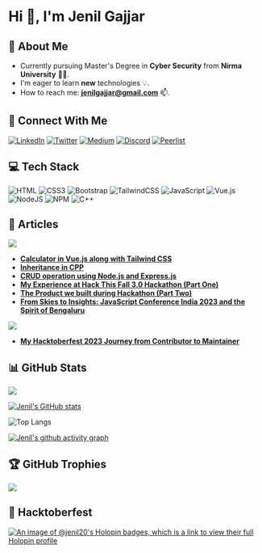 <!-- # Hi 👋, I'm Jenil Gajjar -->

<!-- ![](https://komarev.com/ghpvc/?username=JenilGajjar20) -->
<!-- ![](https://badges.pufler.dev/repos/JenilGajjar20) -->

<!-- - 📫 How to reach me : **jenilgajjar@gmail.com**
- ⚡ Fun fact: **The first computer “bug” was an actual real-life bug** -->
<!--
## 🚀 About Me

- I'm a Frontend Intern at [7Span](https://7span.com/)
- I'm a developer, learner and student.
- I am eager to learn new technologies.
- Currently learning Vue.js and Nuxt.js. -->
<!--
## 🤝 Connect with me:

[![Linkedin](https://img.shields.io/badge/linkedin-0A66C2?style=for-the-badge&logo=linkedin&logoColor=white)](https://www.linkedin.com/in/jenil-gajjar-27934920a/)
[![Twitter](https://img.shields.io/badge/twitter-1DA1F2?style=for-the-badge&logo=twitter&logoColor=white)](https://twitter.com/gajjar_jenil)
[![Instagram](https://img.shields.io/badge/instagram-E1306C?style=for-the-badge&logo=instagram&logoColor=white)](https://www.instagram.com/jenil20gajjar/)
[![Facebook](https://img.shields.io/badge/facebook-4267B2?style=for-the-badge&logo=facebook&logoColor=white)](https://www.facebook.com/jenil.gajjar.7)
[![Whatsapp](https://img.shields.io/badge/whatsapp-25D366?style=for-the-badge&logo=whatsapp&logoColor=white)](https://wa.me/7600697082)
[![Medium](https://img.shields.io/badge/medium-000000?style=for-the-badge&logo=medium&logoColor=white)](https://www.medium.com/@jenilgajjar)

## 🛠 Skills

### Frontend

<div align="center">
<img style="margin: 20px" src="https://profilinator.rishav.dev/skills-assets/html5-original-wordmark.svg" alt="HTML5" height="50" />
<img style="margin: 20px" src="https://profilinator.rishav.dev/skills-assets/css3-original-wordmark.svg" alt="CSS3" height="50" />
<img style="margin: 20px" src="https://profilinator.rishav.dev/skills-assets/javascript-original.svg" alt="JavaScript" height="50" />
<img style="margin: 20px" src="https://profilinator.rishav.dev/skills-assets/jquery.png" alt="jQuery" height="50" />
<img style="margin: 20px" src="https://profilinator.rishav.dev/skills-assets/bootstrap-plain.svg" alt="Bootstrap" height="50" />
<img style="margin: 20px" src="https://profilinator.rishav.dev/skills-assets/react-original-wordmark.svg" alt="React" height="50" />
</div>

### Backend

<div align="center">
<img style="margin: 20px" src="https://profilinator.rishav.dev/skills-assets/django-original.svg" alt="Django" height="50" />
<img style="margin: 20px" src="https://profilinator.rishav.dev/skills-assets/mongodb-original-wordmark.svg" alt="MongoDB" height="50" />
<img style="margin: 20px" src="https://profilinator.rishav.dev/skills-assets/nodejs-original-wordmark.svg" alt="Node.js" height="50" />
<img style="margin: 20px" src="https://profilinator.rishav.dev/skills-assets/python-original.svg" alt="Python" height="50" />
<img style="margin: 20px" src="https://profilinator.rishav.dev/skills-assets/git-scm-icon.svg" alt="Git" height="50" />
<img style="margin: 20px" src="https://profilinator.rishav.dev/skills-assets/xampp.png" alt="XAMPP" height="50" />
<img style="margin: 20px" src="https://profilinator.rishav.dev/skills-assets/mysql-original-wordmark.svg" alt="MySQL" height="50" />
<img style="margin: 20px" src="https://profilinator.rishav.dev/skills-assets/php-original.svg" alt="MySQL" height="50" />
<img style="margin: 20px" src="https://profilinator.rishav.dev/skills-assets/cplusplus-original.svg" alt="MySQL" height="50" />
<img style="margin: 20px" src="https://profilinator.rishav.dev/skills-assets/express-original-wordmark.svg" alt="MySQL" height="50" />
</div>
&nbsp;

![](https://github-readme-stats.vercel.app/api/top-langs?username=JenilGajjar20&show_icons=true&locale=en&layout=compact)
![](https://github-readme-stats.vercel.app/api?username=JenilGajjar20&show_icons=true&locale=en)

 -->

# Hi 👋, I'm Jenil Gajjar

<!-- - ⚡ Fun fact: **The first computer “bug” was an actual real-life bug.** -->

## 💫 About Me

- Currently pursuing Master's Degree in **Cyber Security** from **Nirma University** 👨‍🎓.
- I'm eager to learn **new** technologies 💡.
- How to reach me: **jenilgajjar@gmail.com** 📫.
<!-- - I write articles on [**Medium**](https://medium.com/@jenilgajjar) 📝. -->

## 🤝 Connect With Me

[![LinkedIn](https://img.shields.io/badge/LinkedIn-%230077B5.svg?style=for-the-badge&logo=linkedin&logoColor=white)](https://www.linkedin.com/in/jenil-gajjar-27934920a/)
[![Twitter](https://img.shields.io/badge/Twitter-%231DA1F2.svg?style=for-the-badge&logo=Twitter&logoColor=white)](https://twitter.com/gajjar_jenil)
[![Medium](https://img.shields.io/badge/Medium-12100E?style=for-the-badge&logo=medium&logoColor=white)](https://jenilgajjar.medium.com/)
[![Discord](https://img.shields.io/badge/Discord-%235865F2.svg?style=for-the-badge&logo=discord&logoColor=white)](https://discord.com/channels/@me)
[![Peerlist](https://github-readme-badge.peerlist.io/api/jenilgajjar?style=for-the-badge)](https://peerlist.io/jenilgajjar)

## 💻 Tech Stack

![HTML](https://img.shields.io/badge/html5-%23E34F26.svg?style=for-the-badge&logo=html5&logoColor=white)
![CSS3](https://img.shields.io/badge/css3-%231572B6.svg?style=for-the-badge&logo=css3&logoColor=white)
![Bootstrap](https://img.shields.io/badge/bootstrap-%23563D7C.svg?style=for-the-badge&logo=bootstrap&logoColor=white)
![TailwindCSS](https://img.shields.io/badge/tailwindcss-%2338B2AC.svg?style=for-the-badge&logo=tailwind-css&logoColor=white)
![JavaScript](https://img.shields.io/badge/javascript-%23323330.svg?style=for-the-badge&logo=javascript&logoColor=%23F7DF1E)
![Vue.js](https://img.shields.io/badge/vuejs-%2335495e.svg?style=for-the-badge&logo=vuedotjs&logoColor=%234FC08D)
![NodeJS](https://img.shields.io/badge/node.js-6DA55F?style=for-the-badge&logo=node.js&logoColor=white)
![NPM](https://img.shields.io/badge/NPM-%23000000.svg?style=for-the-badge&logo=npm&logoColor=white)
![C++](https://img.shields.io/badge/c++-%2300599C.svg?style=for-the-badge&logo=c%2B%2B&logoColor=white)

<!-- ![Figma](https://img.shields.io/badge/figma-%23F24E1E.svg?style=for-the-badge&logo=figma&logoColor=white) -->
<!-- ![Express.js](https://img.shields.io/badge/express.js-%23404d59.svg?style=for-the-badge&logo=express&logoColor=%2361DAFB) -->
<!-- ![MongoDB](https://img.shields.io/badge/MongoDB-%234ea94b.svg?style=for-the-badge&logo=mongodb&logoColor=white) -->
<!-- ![React](https://img.shields.io/badge/react-%2320232a.svg?style=for-the-badge&logo=react&logoColor=%2361DAFB) -->
<!-- ![Python](https://img.shields.io/badge/python-3670A0?style=for-the-badge&logo=python&logoColor=ffdd54) -->
<!-- ![C++](https://img.shields.io/badge/c++-%2300599C.svg?style=for-the-badge&logo=c%2B%2B&logoColor=white) -->
<!-- ![PHP](https://img.shields.io/badge/php-%23777BB4.svg?style=for-the-badge&logo=php&logoColor=white) -->
<!-- ![MySQL](https://img.shields.io/badge/mysql-%2300f.svg?style=for-the-badge&logo=mysql&logoColor=white)  -->
<!-- ![Netlify](https://img.shields.io/badge/netlify-%23000000.svg?style=for-the-badge&logo=netlify&logoColor=#00C7B7) -->

## 📝 Articles

[![](https://img.shields.io/badge/Medium%20Articles-6-black?style=for-the-badge)](https://jenilgajjar.medium.com/)

- [**Calculator in Vue.js along with Tailwind CSS**](https://medium.com/7span/calculator-in-vue-js-along-with-tailwind-css-2e670815208d)
- [**Inheritance in CPP**](https://medium.com/7span/inheritance-in-cpp-584b892568c0)
- [**CRUD operation using Node.js and Express.js**](https://medium.com/7span/crud-operation-using-node-js-and-express-js-a0d63a2216aa)
- [**My Experience at Hack This Fall 3.0 Hackathon (Part One)**](https://medium.com/@jenilgajjar/my-experience-at-hack-this-fall-3-0-hackathon-496c4c899539)
- [**The Product we built during Hackathon (Part Two)**](https://jenilgajjar.medium.com/the-product-we-built-during-hackathon-a2125d057546)
- [**From Skies to Insights: JavaScript Conference India 2023 and the Spirit of Bengaluru**](https://medium.com/@jenilgajjar/from-skies-to-insights-javascript-conference-india-2023-and-the-spirit-of-bengaluru-9f9f48c12893)

[![](https://img.shields.io/badge/dev.to-1-black?style=for-the-badge)](https://dev.to/jenilgajjar20)

- [**My Hacktoberfest 2023 Journey from Contributor to Maintainer**](https://dev.to/jenilgajjar20/my-hacktoberfest-2023-journey-from-contributor-to-maintainer-48h4)

## 📊 GitHub Stats

<!-- ![](https://github-readme-stats.vercel.app/api?username=JenilGajjar20&theme=radical&hide_border=false&include_all_commits=true&count_private=true)<br/> -->

![](https://github-readme-streak-stats.herokuapp.com/?user=JenilGajjar20&theme=radical&hide_border=false&include_all_commits=true&count_private=true)<br/>

<!-- ![](https://github-readme-stats.vercel.app/api/top-langs/?username=JenilGajjar20&theme=radical&hide_border=false&include_all_commits=true&count_private=true&layout=compact) -->

<!-- [![Jenil's GitHub stats](https://github-readme-stats.vercel.app/api?username=jenilgajjar20&show_icons=true&theme=vue-dark&rank_icon=percentile)](https://github.com/anuraghazra/github-readme-stats) -->

[![Jenil's GitHub stats](https://github-readme-stats.vercel.app/api?username=jenilgajjar20&show_icons=true&theme=vue-dark&rank_icon=percentile&show=reviews,prs_merged,prs_merged_percentage)](https://github.com/anuraghazra/github-readme-stats)

![Top Langs](https://github-readme-stats.vercel.app/api/top-langs/?username=jenilgajjar20&size_weight=0.5&count_weight=0.5&layout=compact&theme=vue-dark&langs_count=6)

[![Jenil's github activity graph](https://github-readme-activity-graph.vercel.app/graph?username=JenilGajjar20&theme=vue)](https://github.com/ashutosh00710/github-readme-activity-graph)

## 🏆 GitHub Trophies

![](https://github-profile-trophy.vercel.app/?username=JenilGajjar20&theme=darkhub&no-frame=false&no-bg=false&margin-w=4)

## 🚀 Hacktoberfest

[![An image of @jenil20's Holopin badges, which is a link to view their full Holopin profile](https://holopin.me/jenil20)](https://holopin.io/@jenil20)

<!-- --- -->

<!-- [![](https://visitcount.itsvg.in/api?id=JenilGajjar20&icon=5&color=1)](https://visitcount.itsvg.in) -->
